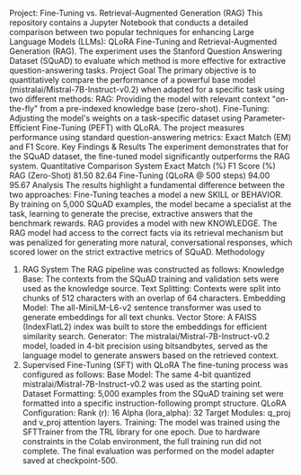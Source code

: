 Project: Fine-Tuning vs. Retrieval-Augmented Generation (RAG)
This repository contains a Jupyter Notebook that conducts a detailed comparison between two popular techniques for enhancing Large Language Models (LLMs): QLoRA Fine-Tuning and Retrieval-Augmented Generation (RAG). The experiment uses the Stanford Question Answering Dataset (SQuAD) to evaluate which method is more effective for extractive question-answering tasks.
Project Goal
The primary objective is to quantitatively compare the performance of a powerful base model (mistralai/Mistral-7B-Instruct-v0.2) when adapted for a specific task using two different methods:
RAG: Providing the model with relevant context "on-the-fly" from a pre-indexed knowledge base (zero-shot).
Fine-Tuning: Adjusting the model's weights on a task-specific dataset using Parameter-Efficient Fine-Tuning (PEFT) with QLoRA.
The project measures performance using standard question-answering metrics: Exact Match (EM) and F1 Score.
Key Findings & Results
The experiment demonstrates that for the SQuAD dataset, the fine-tuned model significantly outperforms the RAG system.
Quantitative Comparison
System	Exact Match (%)	F1 Score (%)
RAG (Zero-Shot)	81.50	82.64
Fine-Tuning (QLoRA @ 500 steps)	94.00	95.67
Analysis
The results highlight a fundamental difference between the two approaches:
Fine-Tuning teaches a model a new SKILL or BEHAVIOR. By training on 5,000 SQuAD examples, the model became a specialist at the task, learning to generate the precise, extractive answers that the benchmark rewards.
RAG provides a model with new KNOWLEDGE. The RAG model had access to the correct facts via its retrieval mechanism but was penalized for generating more natural, conversational responses, which scored lower on the strict extractive metrics of SQuAD.
Methodology
1. RAG System
The RAG pipeline was constructed as follows:
Knowledge Base: The contexts from the SQuAD training and validation sets were used as the knowledge source.
Text Splitting: Contexts were split into chunks of 512 characters with an overlap of 64 characters.
Embedding Model: The all-MiniLM-L6-v2 sentence transformer was used to generate embeddings for all text chunks.
Vector Store: A FAISS (IndexFlatL2) index was built to store the embeddings for efficient similarity search.
Generator: The mistralai/Mistral-7B-Instruct-v0.2 model, loaded in 4-bit precision using bitsandbytes, served as the language model to generate answers based on the retrieved context.
2. Supervised Fine-Tuning (SFT) with QLoRA
The fine-tuning process was configured as follows:
Base Model: The same 4-bit quantized mistralai/Mistral-7B-Instruct-v0.2 was used as the starting point.
Dataset Formatting: 5,000 examples from the SQuAD training set were formatted into a specific instruction-following prompt structure.
QLoRA Configuration:
Rank (r): 16
Alpha (lora_alpha): 32
Target Modules: q_proj and v_proj attention layers.
Training: The model was trained using the SFTTrainer from the TRL library for one epoch. Due to hardware constraints in the Colab environment, the full training run did not complete. The final evaluation was performed on the model adapter saved at checkpoint-500.
